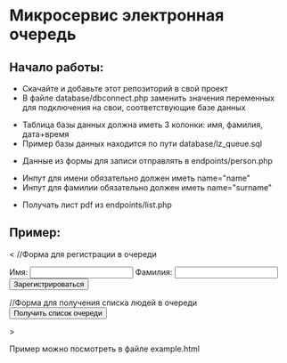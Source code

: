 # Микросервис электронная очередь
## Начало работы:
* Скачайте и добавьте этот репозиторий в свой проект
* В файле database/dbconnect.php заменить значения переменных для подключения на свои, соответствующие базе данных
- Таблица базы данных должна иметь 3 колонки: имя, фамилия, дата+время
- Пример базы данных находится по пути database/lz_queue.sql
* Данные из формы для записи отправлять в endpoints/person.php
- Инпут для имени обязательно должен иметь name="name"
- Инпут для фамилии обязательно должен иметь name="surname"
* Получать лист pdf из endpoints/list.php
## Пример:
<
  //Форма для регистрации в очереди
  <form action="./endpoints/person.php" method="post">
    <label>
      Имя: <input type="text" name="name" id="name">
    </label>
    <label>
      Фамилия: <input type="text" name="surname">
    </label>
    <button type="submit">Зарегистрироваться</button>
  </form>
  //Форма для получения списка людей в очереди
  <form method="post" action="./endpoints/list.php">
    <button type="submit">Получить список очереди</button>
  </form>
>

Пример можно посмотреть в файле example.html